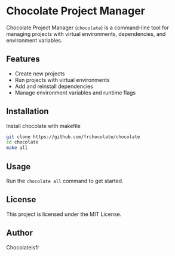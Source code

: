 # Chocolate Project Manager

Chocolate Project Manager (`chocolate`) is a command-line tool for managing projects with virtual environments, dependencies, and environment variables.

## Features
- Create new projects
- Run projects with virtual environments
- Add and reinstall dependencies
- Manage environment variables and runtime flags

## Installation
Install chocolate with makefile

```sh
git clone https://github.com/frchocolate/chocolate
cd chocolate
make all
```

## Usage
Run the `chocolate all` command to get started.


## License
This project is licensed under the MIT License.

## Author
Chocolateisfr
